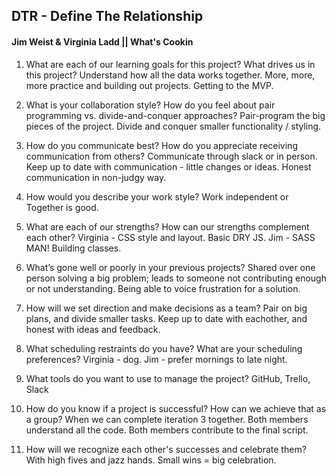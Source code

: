 ## DTR - Define The Relationship
#### Jim Weist & Virginia Ladd || What's Cookin

1. What are each of our learning goals for this project? What drives us in this project?
Understand how all the data works together. More, more, more practice and building out projects. Getting to the MVP.

2. What is your collaboration style? How do you feel about pair programming vs. divide-and-conquer approaches?
Pair-program the big pieces of the project.
Divide and conquer smaller functionality / styling.

3. How do you communicate best? How do you appreciate receiving communication from others?
Communicate through slack or in person.
Keep up to date with communication - little changes or ideas.
Honest communication in non-judgy way.

4. How would you describe your work style?
Work independent or Together is good. 

5. What are each of our strengths? How can our strengths complement each other?
Virginia - CSS style and layout. Basic DRY JS.
Jim - SASS MAN! Building classes.

6. What’s gone well or poorly in your previous projects?
Shared over one person solving a big problem; leads to someone not contributing enough or not understanding. 
Being able to voice frustration for a solution.

7. How will we set direction and make decisions as a team?
Pair on big plans, and divide smaller tasks. Keep up to date with eachother, and honest with ideas and feedback. 

8. What scheduling restraints do you have? What are your scheduling preferences?
Virginia - dog. 
Jim - prefer mornings to late night.

9. What tools do you want to use to manage the project?
GitHub, Trello, Slack

10. How do you know if a project is successful? How can we achieve that as a group?
When we can complete iteration 3 together. Both members understand all the code. Both members contribute to the final script. 

11. How will we recognize each other's successes and celebrate them?
With high fives and jazz hands.
Small wins = big celebration.
